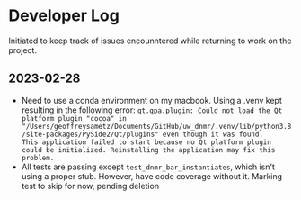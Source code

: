 # Developer Log

Initiated to keep track of issues encounntered while returning to work on the project.

## 2023-02-28

- Need to use a conda environment on my macbook. 
  Using a .venv kept resulting in the following error:
`qt.qpa.plugin: Could not load the Qt platform plugin "cocoa" in 
"/Users/geoffreysametz/Documents/GitHub/uw_dnmr/.venv/lib/python3.8/site-packages/PySide2/Qt/plugins"
even though it was found.                                          
This application failed to start because no Qt platform plugin could be initialized. Reinstalling the application may fix this problem.`
- All tests are passing except `test_dnmr_bar_instantiates`, 
  which isn't using a proper stub.
  However, have code coverage without it.
  Marking test to skip for now, pending deletion